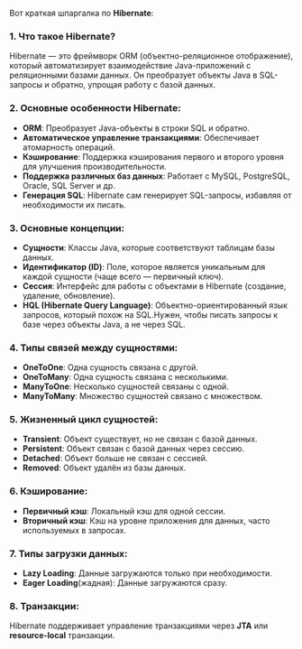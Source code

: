 Вот краткая шпаргалка по **Hibernate**:

### 1. **Что такое Hibernate?**

Hibernate — это фреймворк ORM (объектно-реляционное отображение), который автоматизирует взаимодействие Java-приложений с реляционными базами данных. Он преобразует объекты Java в SQL-запросы и обратно, упрощая работу с базой данных.

### 2. **Основные особенности Hibernate:**

- **ORM**: Преобразует Java-объекты в строки SQL и обратно.
- **Автоматическое управление транзакциями**: Обеспечивает атомарность операций.
- **Кэширование**: Поддержка кэширования первого и второго уровня для улучшения производительности.
- **Поддержка различных баз данных**: Работает с MySQL, PostgreSQL, Oracle, SQL Server и др.
- **Генерация SQL**: Hibernate сам генерирует SQL-запросы, избавляя от необходимости их писать.

### 3. **Основные концепции:**

- **Сущности**: Классы Java, которые соответствуют таблицам базы данных.
- **Идентификатор (ID)**: Поле, которое является уникальным для каждой сущности (чаще всего — первичный ключ).
- **Сессия**: Интерфейс для работы с объектами в Hibernate (создание, удаление, обновление).
- **HQL (Hibernate Query Language)**: Объектно-ориентированный язык запросов, который похож на SQL.Нужен, чтобы писать запросы к базе через объекты Java, а не через SQL.

### 4. **Типы связей между сущностями:**

- **OneToOne**: Одна сущность связана с другой.
- **OneToMany**: Одна сущность связана с несколькими.
- **ManyToOne**: Несколько сущностей связаны с одной.
- **ManyToMany**: Множество сущностей связано с множеством.

### 5. **Жизненный цикл сущностей:**

- **Transient**: Объект существует, но не связан с базой данных.
- **Persistent**: Объект связан с базой данных через сессию.
- **Detached**: Объект больше не связан с сессией.
- **Removed**: Объект удалён из базы данных.

### 6. **Кэширование**:

- **Первичный кэш**: Локальный кэш для одной сессии.
- **Вторичный кэш**: Кэш на уровне приложения для данных, часто используемых в запросах.

### 7. **Типы загрузки данных**:

- **Lazy Loading**: Данные загружаются только при необходимости.
- **Eager Loading**(жадная): Данные загружаются сразу.

### 8. **Транзакции**:

Hibernate поддерживает управление транзакциями через **JTA** или **resource-local** транзакции.